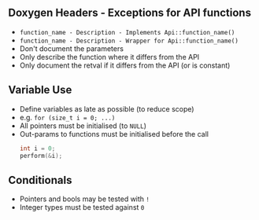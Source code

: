 ## Doxygen Headers - Exceptions for API functions

- `function_name - Description - Implements Api::function_name()`
- `function_name - Description - Wrapper for Api::function_name()`
- Don't document the parameters
- Only describe the function where it differs from the API
- Only document the retval if it differs from the API (or is constant)

## Variable Use

- Define variables as late as possible (to reduce scope)
- e.g. `for (size_t i = 0; ...)`
- All pointers must be initialised (to `NULL`)
- Out-params to functions must be initialised before the call
  ```c
  int i = 0;
  perform(&i);
  ```

## Conditionals

- Pointers and bools may be tested with `!`
- Integer types must be tested against `0`


